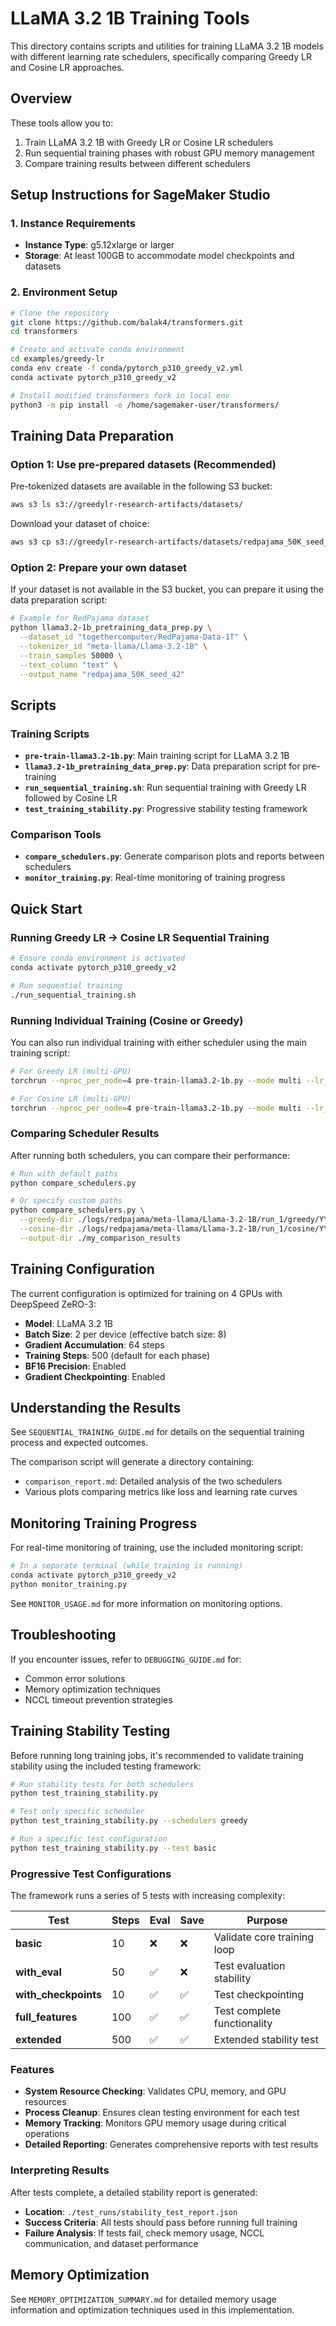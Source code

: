# LLaMA 3.2 1B Training Tools

This directory contains scripts and utilities for training LLaMA 3.2 1B models with different learning rate schedulers, specifically comparing Greedy LR and Cosine LR approaches.

## Overview

These tools allow you to:
1. Train LLaMA 3.2 1B with Greedy LR or Cosine LR schedulers
2. Run sequential training phases with robust GPU memory management
3. Compare training results between different schedulers

## Setup Instructions for SageMaker Studio

### 1. Instance Requirements

- **Instance Type**: g5.12xlarge or larger
- **Storage**: At least 100GB to accommodate model checkpoints and datasets

### 2. Environment Setup

```bash
# Clone the repository
git clone https://github.com/balak4/transformers.git
cd transformers

# Create and activate conda environment
cd examples/greedy-lr
conda env create -f conda/pytorch_p310_greedy_v2.yml
conda activate pytorch_p310_greedy_v2

# Install modified transformers fork in local env
python3 -m pip install -e /home/sagemaker-user/transformers/
```

## Training Data Preparation

### Option 1: Use pre-prepared datasets (Recommended)

Pre-tokenized datasets are available in the following S3 bucket:
```bash
aws s3 ls s3://greedylr-research-artifacts/datasets/
```

Download your dataset of choice:
```bash
aws s3 cp s3://greedylr-research-artifacts/datasets/redpajama_50K_seed_42/ ./datasets/redpajama/redpajama_50K_seed_42/ --recursive
```

### Option 2: Prepare your own dataset

If your dataset is not available in the S3 bucket, you can prepare it using the data preparation script:

```bash
# Example for RedPajama dataset
python llama3.2-1b_pretraining_data_prep.py \
  --dataset_id "togethercomputer/RedPajama-Data-1T" \
  --tokenizer_id "meta-llama/Llama-3.2-1B" \
  --train_samples 50000 \
  --text_column "text" \
  --output_name "redpajama_50K_seed_42"
```

## Scripts

### Training Scripts

- **`pre-train-llama3.2-1b.py`**: Main training script for LLaMA 3.2 1B
- **`llama3.2-1b_pretraining_data_prep.py`**: Data preparation script for pre-training
- **`run_sequential_training.sh`**: Run sequential training with Greedy LR followed by Cosine LR
- **`test_training_stability.py`**: Progressive stability testing framework

### Comparison Tools

- **`compare_schedulers.py`**: Generate comparison plots and reports between schedulers
- **`monitor_training.py`**: Real-time monitoring of training progress

## Quick Start

### Running Greedy LR → Cosine LR Sequential Training

```bash
# Ensure conda environment is activated
conda activate pytorch_p310_greedy_v2

# Run sequential training
./run_sequential_training.sh
```

### Running Individual Training (Cosine or Greedy)

You can also run individual training with either scheduler using the main training script:

```bash
# For Greedy LR (multi-GPU)
torchrun --nproc_per_node=4 pre-train-llama3.2-1b.py --mode multi --lr_scheduler greedy

# For Cosine LR (multi-GPU)
torchrun --nproc_per_node=4 pre-train-llama3.2-1b.py --mode multi --lr_scheduler cosine
```

### Comparing Scheduler Results

After running both schedulers, you can compare their performance:

```bash
# Run with default paths
python compare_schedulers.py

# Or specify custom paths
python compare_schedulers.py \
  --greedy-dir ./logs/redpajama/meta-llama/Llama-3.2-1B/run_1/greedy/YYYY-MM-DD/tensorboard \
  --cosine-dir ./logs/redpajama/meta-llama/Llama-3.2-1B/run_1/cosine/YYYY-MM-DD/tensorboard \
  --output-dir ./my_comparison_results
```

## Training Configuration

The current configuration is optimized for training on 4 GPUs with DeepSpeed ZeRO-3:

- **Model**: LLaMA 3.2 1B
- **Batch Size**: 2 per device (effective batch size: 8)
- **Gradient Accumulation**: 64 steps
- **Training Steps**: 500 (default for each phase)
- **BF16 Precision**: Enabled
- **Gradient Checkpointing**: Enabled

## Understanding the Results

See `SEQUENTIAL_TRAINING_GUIDE.md` for details on the sequential training process and expected outcomes.

The comparison script will generate a directory containing:
- `comparison_report.md`: Detailed analysis of the two schedulers
- Various plots comparing metrics like loss and learning rate curves

## Monitoring Training Progress

For real-time monitoring of training, use the included monitoring script:

```bash
# In a separate terminal (while training is running)
conda activate pytorch_p310_greedy_v2
python monitor_training.py
```

See `MONITOR_USAGE.md` for more information on monitoring options.

## Troubleshooting

If you encounter issues, refer to `DEBUGGING_GUIDE.md` for:
- Common error solutions
- Memory optimization techniques
- NCCL timeout prevention strategies

## Training Stability Testing

Before running long training jobs, it's recommended to validate training stability using the included testing framework:

```bash
# Run stability tests for both schedulers
python test_training_stability.py

# Test only specific scheduler
python test_training_stability.py --schedulers greedy

# Run a specific test configuration
python test_training_stability.py --test basic
```

### Progressive Test Configurations

The framework runs a series of 5 tests with increasing complexity:

| Test | Steps | Eval | Save | Purpose |
|------|-------|------|------|---------|
| **basic** | 10 | ❌ | ❌ | Validate core training loop |
| **with_eval** | 50 | ✅ | ❌ | Test evaluation stability |
| **with_checkpoints** | 10 | ✅ | ✅ | Test checkpointing |
| **full_features** | 100 | ✅ | ✅ | Test complete functionality |
| **extended** | 500 | ✅ | ✅ | Extended stability test |

### Features

- **System Resource Checking**: Validates CPU, memory, and GPU resources
- **Process Cleanup**: Ensures clean testing environment for each test
- **Memory Tracking**: Monitors GPU memory usage during critical operations
- **Detailed Reporting**: Generates comprehensive reports with test results

### Interpreting Results

After tests complete, a detailed stability report is generated:
- **Location**: `./test_runs/stability_test_report.json`
- **Success Criteria**: All tests should pass before running full training
- **Failure Analysis**: If tests fail, check memory usage, NCCL communication, and dataset performance

## Memory Optimization

See `MEMORY_OPTIMIZATION_SUMMARY.md` for detailed memory usage information and optimization techniques used in this implementation.
